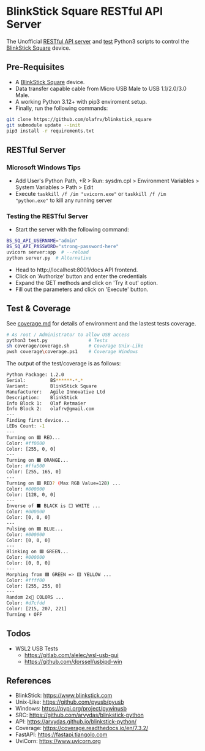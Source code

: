 # BlinkStick Square RESTful API Server

The Unofficial [RESTful API server](server.py) and 
[test](test.py) Python3 scripts to control the
[BlinkStick Square](https://www.blinkstick.com/products/blinkstick-square) 
device.

## Pre-Requisites

* A [BlinkStick Square](https://www.blinkstick.com/products/blinkstick-square) device.
* Data transfer capable cable from Micro USB Male to USB 1.1/2.0/3.0 Male.
* A working Python 3.12+ with pip3 enviroment setup.
* Finally, run the following commands:

```sh
git clone https://github.com/olafrv/blinkstick_square
git submodule update --init
pip3 install -r requirements.txt
```

## RESTful Server

### Microsoft Windows Tips 

* Add User's Python Path, <WIN>+R > Run: sysdm.cpl > Environment Variables > System Variables > Path > Edit
* Execute `taskkill /f /im "uvicorn.exe"` or `taskkill /f /im "python.exe"`  to kill any running server

### Testing the RESTful Server

* Start the server with the following command:
```sh
BS_SQ_API_USERNAME="admin"
BS_SQ_API_PASSWORD="strong-password-here"
uvicorn server:app  # --reload
python server.py  # Alternative
```

* Head to http://localhost:8001/docs API frontend.
* Click on 'Authorize' button and enter the credentials
* Expand the GET methods and click on 'Try it out' option.
* Fill out the parameters and click on 'Execute' button.

## Test & Coverage

See [coverage.md](coverage.md) for details of environment
and the lastest tests coverage.

```sh
# As root / Administrator to allow USB access
python3 test.py               # Tests
sh coverage/coverage.sh       # Coverage Unix-Like
pwsh coverage\coverage.ps1    # Coverage Windows
```

The output of the test/coverage is as follows:

```sh
Python Package: 1.2.0
Serial:         BS******-*.*
Variant:        BlinkStick Square
Manufacturer:   Agile Innovative Ltd
Description:    BlinkStick
Info Block 1:   Olaf Retmaier
Info Block 2:   olafrv@gmail.com
---
Finding first device...
LEDs Count: -1
---
Turning on 🟥 RED...
Color: #ff0000
Color: [255, 0, 0]
---
Turning on 🟧 ORANGE...
Color: #ffa500
Color: [255, 165, 0]
---
Turning on 🟥 RED? (Max RGB Value=128) ...
Color: #800000
Color: [128, 0, 0]
---
Inverse of ⬛ BLACK is ⬜ WHITE ...
Color: #000000
Color: [0, 0, 0]
---
Pulsing on 🟦 BLUE...
Color: #000000
Color: [0, 0, 0]
---
Blinking on 🟩 GREEN...
Color: #000000
Color: [0, 0, 0]
---
Morphing from 🟦 GREEN => 🟨 YELLOW ...
Color: #ffff00
Color: [255, 255, 0]
---
Random 2x🎁 COLORS ...
Color: #d7cfdd
Color: [215, 207, 221]
Turning ⬇️ OFF
```

## Todos

* WSL2 USB Tests
  * https://gitlab.com/alelec/wsl-usb-gui
  * https://github.com/dorssel/usbipd-win

## References

* BlinkStick: https://www.blinkstick.com
* Unix-Like: https://github.com/pyusb/pyusb
* Windows: https://pypi.org/project/pywinusb
* SRC: https://github.com/arvydas/blinkstick-python
* API: https://arvydas.github.io/blinkstick-python/
* Coverage: https://coverage.readthedocs.io/en/7.3.2/
* FastAPI: https://fastapi.tiangolo.com
* UviCorn: https://www.uvicorn.org
